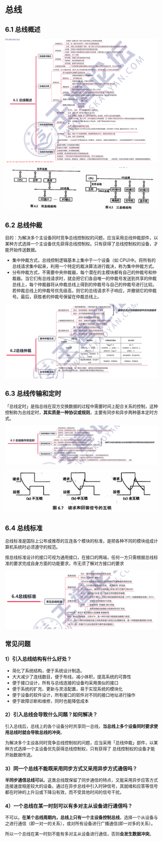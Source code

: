 # 总线

## 6.1 总线概述

![6-1](./doc/6-1.png)

![6-5](./doc/6-5.png)

## 6.2 总线仲裁

目的：为解决多个主设备同时竞争总线控制权的问题，应当采用总线仲裁部件，以某种方式选择一个主设备优先获得总线控制权。只有获得了总线控制权的设备，才能开始传送数据。

- 集中仲裁方式，总线控制逻辑基本上集中于一个设备（如 CPU)中。将所有的总线请求集中起来，利用一个特定的裁决算法进行裁决，称为集中仲裁方式。
- 分布仲裁方式，不需要中央仲裁器，每个潜在的主模块都有自己的仲裁号和仲裁器。当它们有总线请求时，就会把它们各自唯一的仲裁号发送到共享的仲裁总线上，每个仲裁器将从仲裁总线上得到的仲裁号与自己的仲裁号进行比较。若仲裁总线上的仲裁号优先级高，则它的总线请求不子响应，并撤销它的仲裁号。最后，获胜者的仲裁号保留在仲裁总线上。

![6-2](./doc/6-2.png)

## 6.3 总线传输和定时

「总线定时」是指总线在双方交换数据的过程中需要时间上配合关系的控制，这种控制称为总线定时，**其实质是一种协议或规则**，主要有同步和异步两种基本定时方式。

![6-3](./doc/6-3.png)

<img src="./doc/6-6.png" alt="6-6" style="zoom:50%;" />

## 6.4 总线标准

总线标准是国际上公布或推荐的互连各个模块的标准，是把各种不同的模块组成计算机系统时必须遵守的规范。

按总线标准设计的接口可视为通用接口，在接口的两端，任何一方只需根据总线标准的要求完成自身方面的功能要求，市无须了解对方接口的要求

![6-4](./doc/6-4.png)

## 常见问题

### 1）引入总线结构有什么好处？

- 简化了系统结构，便于系统设计制造。
- 大大减少了连线数目，便于布线，减小体积，提高系统的可靠性
- 便于接口设计，所有与总线连接的设备均采用类似的接口
- 便于系统的扩充、更新与灵活配置，易于实现系统的模块化
- 便于设备的软件设计，所有接口的软件对不同的接口地址进行操作
- 便于故障诊断和维修，同时也能降低成本

### 2）引入总线会导致什么问题？如何解决？

引入总线后，总线上的各个设备分时共享同一总线，**当总线上多个设备同时要求使用总线时就会导致总线的冲突**。

为解决多个主设各同时竞争总线控制权的问题，应当采用「总线仲裁」部件，以某种方式选择一个主设备优先获得总线控制权，只有获得了 总线控制权的设备才能开始数据传送。

### 3）同一个总线不能既采用同步方式又采用异步方式通信吗？

**半同步通信总线可以**。这类总线既保留了同步通信的特点，又能采用异步应答方式连接速度相差较大的设备。通过在异步总线中引入时钟信号，其就绪和应答等信号都在时钟的上升沿或下降沿有效，而不受其他时间的信号干扰。

### 4）一个总线在某一时刻可以有多对主从设备进行通信吗？

不可以。**在某个总线周期内，总线上只有一个主设备控制总线**，选择一个从设备与之进行通信（即一对一的关系），或对所有设备进行广播通信(即一对多的关系）。

所以一个总线在某一时刻不能有多对主从设备进行通信，否则**会发生数据冲突**。